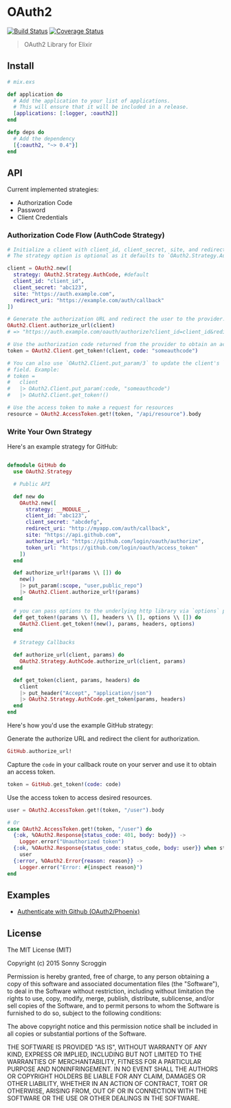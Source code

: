 OAuth2
======

[![Build Status](https://travis-ci.org/scrogson/oauth2.svg?branch=master)](https://travis-ci.org/scrogson/oauth2)
[![Coverage Status](https://coveralls.io/repos/scrogson/oauth2/badge.svg?branch=master&service=github)](https://coveralls.io/github/scrogson/oauth2?branch=master)

> OAuth2 Library for Elixir

## Install

```elixir
# mix.exs

def application do
  # Add the application to your list of applications.
  # This will ensure that it will be included in a release.
  [applications: [:logger, :oauth2]]
end

defp deps do
  # Add the dependency
  [{:oauth2, "~> 0.4"}]
end
```

## API

Current implemented strategies:

- Authorization Code
- Password
- Client Credentials

### Authorization Code Flow (AuthCode Strategy)

```elixir
# Initialize a client with client_id, client_secret, site, and redirect_uri.
# The strategy option is optional as it defaults to `OAuth2.Strategy.AuthCode`.

client = OAuth2.new([
  strategy: OAuth2.Strategy.AuthCode, #default
  client_id: "client_id",
  client_secret: "abc123",
  site: "https://auth.example.com",
  redirect_uri: "https://example.com/auth/callback"
])

# Generate the authorization URL and redirect the user to the provider.
OAuth2.Client.authorize_url(client)
# => "https://auth.example.com/oauth/authorize?client_id=client_id&redirect_uri=https%3A%2F%2Fexample.com%2Fauth%2Fcallback&response_type=code"

# Use the authorization code returned from the provider to obtain an access token.
token = OAuth2.Client.get_token!(client, code: "someauthcode")

# You can also use `OAuth2.Client.put_param/3` to update the client's `params`
# field. Example:
# token =
#   client
#   |> OAuth2.Client.put_param(:code, "someauthcode")
#   |> OAuth2.Client.get_token!()

# Use the access token to make a request for resources
resource = OAuth2.AccessToken.get!(token, "/api/resource").body
```

### Write Your Own Strategy

Here's an example strategy for GitHub:

```elixir

defmodule GitHub do
  use OAuth2.Strategy

  # Public API

  def new do
    OAuth2.new([
      strategy: __MODULE__,
      client_id: "abc123",
      client_secret: "abcdefg",
      redirect_uri: "http://myapp.com/auth/callback",
      site: "https://api.github.com",
      authorize_url: "https://github.com/login/oauth/authorize",
      token_url: "https://github.com/login/oauth/access_token"
    ])
  end

  def authorize_url!(params \\ []) do
    new()
    |> put_param(:scope, "user,public_repo")
    |> OAuth2.Client.authorize_url!(params)
  end

  # you can pass options to the underlying http library via `options` parameter
  def get_token!(params \\ [], headers \\ [], options \\ []) do
    OAuth2.Client.get_token!(new(), params, headers, options)
  end

  # Strategy Callbacks

  def authorize_url(client, params) do
    OAuth2.Strategy.AuthCode.authorize_url(client, params)
  end

  def get_token(client, params, headers) do
    client
    |> put_header("Accept", "application/json")
    |> OAuth2.Strategy.AuthCode.get_token(params, headers)
  end
end
```

Here's how you'd use the example GitHub strategy:

Generate the authorize URL and redirect the client for authorization.

```elixir
GitHub.authorize_url!
```

Capture the `code` in your callback route on your server and use it to obtain an access token.

```elixir
token = GitHub.get_token!(code: code)
```

Use the access token to access desired resources.

```elixir
user = OAuth2.AccessToken.get!(token, "/user").body

# Or
case OAuth2.AccessToken.get!(token, "/user") do
  {:ok, %OAuth2.Response{status_code: 401, body: body}} ->
    Logger.error("Unauthorized token")
  {:ok, %OAuth2.Response{status_code: status_code, body: user}} when status_code in [200..399] ->
    user
  {:error, %OAuth2.Error{reason: reason}} ->
    Logger.error("Error: #{inspect reason}")
end

```

## Examples

- [Authenticate with Github (OAuth2/Phoenix)](https://github.com/scrogson/oauth2_example)

## License

The MIT License (MIT)

Copyright (c) 2015 Sonny Scroggin

Permission is hereby granted, free of charge, to any person obtaining a copy
of this software and associated documentation files (the "Software"), to deal
in the Software without restriction, including without limitation the rights
to use, copy, modify, merge, publish, distribute, sublicense, and/or sell
copies of the Software, and to permit persons to whom the Software is
furnished to do so, subject to the following conditions:

The above copyright notice and this permission notice shall be included in all
copies or substantial portions of the Software.

THE SOFTWARE IS PROVIDED "AS IS", WITHOUT WARRANTY OF ANY KIND, EXPRESS OR
IMPLIED, INCLUDING BUT NOT LIMITED TO THE WARRANTIES OF MERCHANTABILITY,
FITNESS FOR A PARTICULAR PURPOSE AND NONINFRINGEMENT. IN NO EVENT SHALL THE
AUTHORS OR COPYRIGHT HOLDERS BE LIABLE FOR ANY CLAIM, DAMAGES OR OTHER
LIABILITY, WHETHER IN AN ACTION OF CONTRACT, TORT OR OTHERWISE, ARISING FROM,
OUT OF OR IN CONNECTION WITH THE SOFTWARE OR THE USE OR OTHER DEALINGS IN THE
SOFTWARE.
